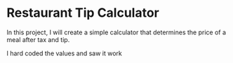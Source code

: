 # Restaurant Tip Calculator

In this project, I will create a simple calculator that determines the price of a meal after tax and tip.

I hard coded the values and saw it work
